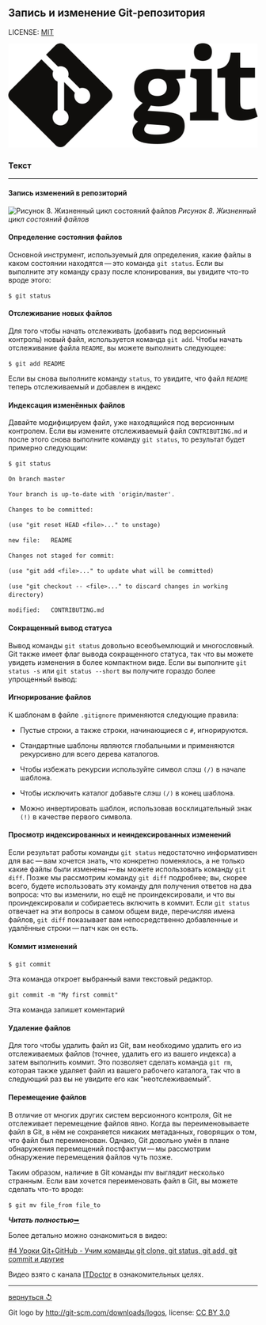 ## Запись и изменение Git-репозитория

LICENSE: [MIT](./license.md)

![git-logo](./assets/logo.svg)

### **Текст**

---

#### Запись изменений в репозиторий

![Рисунок 8. Жизненный цикл состояний файлов](https://git-scm.com/book/en/v2/images/lifecycle.png)
*Рисунок 8. Жизненный цикл состояний файлов*

#### Определение состояния файлов

Основной инструмент, используемый для определения, какие файлы в каком состоянии находятся — это команда `git status`. 
Если вы выполните эту команду сразу после клонирования, вы увидите что-то вроде этого:

`$ git status`

#### Отслеживание новых файлов

Для того чтобы начать отслеживать (добавить под версионный контроль) новый файл, используется команда `git add`. Чтобы начать отслеживание файла `README`, вы можете выполнить следующее:

`$ git add README`

Если вы снова выполните команду `status`, то увидите, что файл `README` теперь отслеживаемый и добавлен в индекс

#### Индексация изменённых файлов

Давайте модифицируем файл, уже находящийся под версионным контролем. Если вы измените отслеживаемый файл `CONTRIBUTING.md` и после этого снова выполните команду `git status`, то результат будет примерно следующим:

`$ git status`

`On branch master`

`Your branch is up-to-date with 'origin/master'.`

`Changes to be committed:`
  
  `(use "git reset HEAD <file>..." to unstage)`

`new file:   README`

`Changes not staged for commit:`

`(use "git add <file>..." to update what will be committed)`

`(use "git checkout -- <file>..." to discard changes in working directory)`

`modified:   CONTRIBUTING.md`

#### Сокращенный вывод статуса

Вывод команды `git status` довольно всеобъемлющий и многословный. Git также имеет флаг вывода сокращенного статуса, так что вы можете увидеть изменения в более компактном виде. Если вы выполните `git status -s` или `git status --short` вы получите гораздо более упрощенный вывод:

#### Игнорирование файлов

К шаблонам в файле `.gitignore` применяются следующие правила:

* Пустые строки, а также строки, начинающиеся с `#`, игнорируются.

* Стандартные шаблоны являются глобальными и применяются рекурсивно для всего дерева каталогов.

* Чтобы избежать рекурсии используйте символ слэш `(/)` в начале шаблона.

* Чтобы исключить каталог добавьте слэш `(/)` в конец шаблона.

* Можно инвертировать шаблон, использовав восклицательный знак `(!)` в качестве первого символа.

#### Просмотр индексированных и неиндексированных изменений

Если результат работы команды `git status` недостаточно информативен для вас — вам хочется знать, что конкретно поменялось, а не только какие файлы были изменены — вы можете использовать команду `git diff`. Позже мы рассмотрим команду `git diff` подробнее; вы, скорее всего, будете использовать эту команду для получения ответов на два вопроса: что вы изменили, но ещё не проиндексировали, и что вы проиндексировали и собираетесь включить в коммит. Если `git status` отвечает на эти вопросы в самом общем виде, перечисляя имена файлов, `git diff` показывает вам непосредственно добавленные и удалённые строки — патч как он есть.

#### Коммит изменений

`$ git commit`

Эта команда откроет выбранный вами текстовый редактор.

`git commit -m "My first commit"`

Эта команда запишет коментарий

#### Удаление файлов

Для того чтобы удалить файл из Git, вам необходимо удалить его из отслеживаемых файлов (точнее, удалить его из вашего индекса) а затем выполнить коммит. Это позволяет сделать команда `git rm`, которая также удаляет файл из вашего рабочего каталога, так что в следующий раз вы не увидите его как “неотслеживаемый”.

#### Перемещение файлов

В отличие от многих других систем версионного контроля, Git не отслеживает перемещение файлов явно. Когда вы переименовываете файл в Git, в нём не сохраняется никаких метаданных, говорящих о том, что файл был переименован. Однако, Git довольно умён в плане обнаружения перемещений постфактум — мы рассмотрим обнаружение перемещения файлов чуть позже.

Таким образом, наличие в Git команды mv выглядит несколько странным. Если вам хочется переименовать файл в Git, вы можете сделать что-то вроде:

`$ git mv file_from file_to`

***Читать полностью***[&#10149;](https://git-scm.com/book/ru/v2/%D0%9E%D1%81%D0%BD%D0%BE%D0%B2%D1%8B-Git-%D0%97%D0%B0%D0%BF%D0%B8%D1%81%D1%8C-%D0%B8%D0%B7%D0%BC%D0%B5%D0%BD%D0%B5%D0%BD%D0%B8%D0%B9-%D0%B2-%D1%80%D0%B5%D0%BF%D0%BE%D0%B7%D0%B8%D1%82%D0%BE%D1%80%D0%B8%D0%B9)

Более детально можно ознакомиться в видео:

[#4 Уроки Git+GitHub - Учим команды git clone, git status, git add, git commit и другие](https://www.youtube.com/watch?v=Pl0xwUicJDc&list=PLuY6eeDuleIOMB2R_Kky05ZfiAx2_pbAH&index=4&ab_channel=ITDoctor)

Видео взято с канала [ITDoctor](https://www.youtube.com/channel/UC2Ev-rDSHBov0ZMChesLfrg) в ознакомительных целях.

---

[вернуться &#8634;](./basics.md)

Git logo by http://git-scm.com/downloads/logos,
license: [CC BY 3.0](https://creativecommons.org/licenses/by/3.0/)